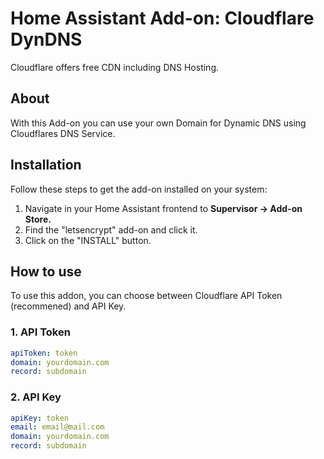 # Home Assistant Add-on: Cloudflare DynDNS

Cloudflare offers free CDN including DNS Hosting.

## About

With this Add-on you can use your own Domain for Dynamic DNS using Cloudflares DNS Service.

## Installation

Follow these steps to get the add-on installed on your system:

1. Navigate in your Home Assistant frontend to **Supervisor -> Add-on Store.**
1. Find the "letsencrypt" add-on and click it.
1. Click on the "INSTALL" button.

## How to use

To use this addon, you can choose between Cloudflare API Token (recommened) and API Key.

### 1. API Token

```yaml
apiToken: token
domain: yourdomain.com
record: subdomain
```

### 2. API Key

```yaml
apiKey: token
email: email@mail.com
domain: yourdomain.com
record: subdomain
```

